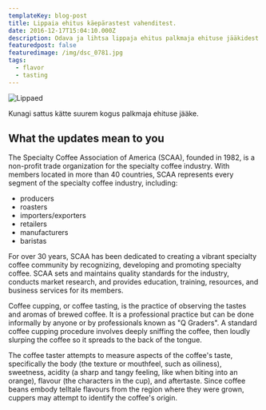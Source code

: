 ```yaml
---
templateKey: blog-post
title: Lippaia ehitus käepärastest vahenditest.
date: 2016-12-17T15:04:10.000Z
description: Odava ja lihtsa lippaja ehitus palkmaja ehituse jääkidest.
featuredpost: false
featuredimage: /img/dsc_0781.jpg
tags:
  - flavor
  - tasting
---
```

![Lippaed](/img/dsc_0781.jpg "Lippaed")

Kunagi sattus kätte suurem kogus palkmaja ehituse jääke.

## What the updates mean to you

The Specialty Coffee Association of America (SCAA), founded in 1982, is a non-profit trade organization for the specialty coffee industry. With members located in more than 40 countries, SCAA represents every segment of the specialty coffee industry, including:

* producers
* roasters
* importers/exporters
* retailers
* manufacturers
* baristas

For over 30 years, SCAA has been dedicated to creating a vibrant specialty coffee community by recognizing, developing and promoting specialty coffee. SCAA sets and maintains quality standards for the industry, conducts market research, and provides education, training, resources, and business services for its members.

Coffee cupping, or coffee tasting, is the practice of observing the tastes and aromas of brewed coffee. It is a professional practice but can be done informally by anyone or by professionals known as "Q Graders". A standard coffee cupping procedure involves deeply sniffing the coffee, then loudly slurping the coffee so it spreads to the back of the tongue.

The coffee taster attempts to measure aspects of the coffee's taste, specifically the body (the texture or mouthfeel, such as oiliness), sweetness, acidity (a sharp and tangy feeling, like when biting into an orange), flavour (the characters in the cup), and aftertaste. Since coffee beans embody telltale flavours from the region where they were grown, cuppers may attempt to identify the coffee's origin.
